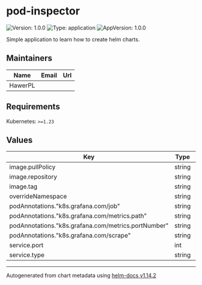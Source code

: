 # pod-inspector

![Version: 1.0.0](https://img.shields.io/badge/Version-1.0.0-informational?style=flat-square) ![Type: application](https://img.shields.io/badge/Type-application-informational?style=flat-square) ![AppVersion: 1.0.0](https://img.shields.io/badge/AppVersion-1.0.0-informational?style=flat-square)

Simple application to learn how to create helm charts.

## Maintainers

| Name | Email | Url |
| ---- | ------ | --- |
| HawerPL |  |  |

## Requirements

Kubernetes: `>=1.23`

## Values

| Key | Type | Default | Description |
|-----|------|---------|-------------|
| image.pullPolicy | string | `"IfNotPresent"` |  |
| image.repository | string | `"registry.hawer.eu/podinspector"` |  |
| image.tag | string | `"latest"` |  |
| overrideNamespace | string | `"monitoring"` |  |
| podAnnotations."k8s.grafana.com/job" | string | `"PodInspector"` |  |
| podAnnotations."k8s.grafana.com/metrics.path" | string | `"/metrics"` |  |
| podAnnotations."k8s.grafana.com/metrics.portNumber" | string | `"8080"` |  |
| podAnnotations."k8s.grafana.com/scrape" | string | `"true"` |  |
| service.port | int | `8080` |  |
| service.type | string | `"ClusterIP"` |  |

----------------------------------------------
Autogenerated from chart metadata using [helm-docs v1.14.2](https://github.com/norwoodj/helm-docs/releases/v1.14.2)

